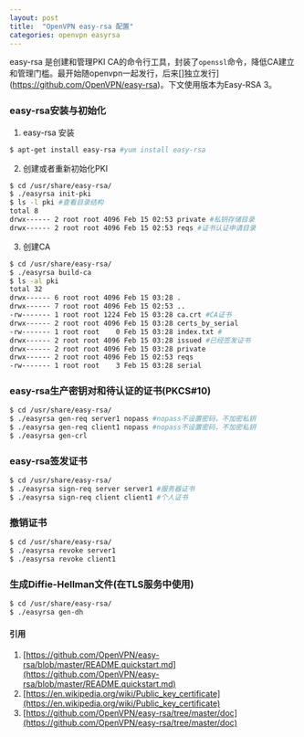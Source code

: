 ```yaml
---
layout: post
title:  "OpenVPN easy-rsa 配置"
categories: openvpn easyrsa
---
```


easy-rsa 是创建和管理PKI CA的命令行工具，封装了`openssl`命令，降低CA建立和管理门槛。最开始随openvpn一起发行，后来[]独立发行](https://github.com/OpenVPN/easy-rsa)。下文使用版本为Easy-RSA 3。

### easy-rsa安装与初始化
1. easy-rsa 安装
``` bash
$ apt-get install easy-rsa #yum install easy-rsa
```

2. 创建或者重新初始化PKI
``` bash
$ cd /usr/share/easy-rsa/
$ ./easyrsa init-pki
$ ls -l pki #查看目录结构
total 8
drwx------ 2 root root 4096 Feb 15 02:53 private #私钥存储目录
drwx------ 2 root root 4096 Feb 15 02:53 reqs #证书认证申请目录
```

3. 创建CA
``` bash
$ cd /usr/share/easy-rsa/
$ ./easyrsa build-ca
$ ls -al pki
total 32
drwx------ 6 root root 4096 Feb 15 03:28 .
drwx------ 7 root root 4096 Feb 15 02:53 ..
-rw------- 1 root root 1224 Feb 15 03:28 ca.crt #CA证书
drwx------ 2 root root 4096 Feb 15 03:28 certs_by_serial
-rw------- 1 root root    0 Feb 15 03:28 index.txt #
drwx------ 2 root root 4096 Feb 15 03:28 issued #已经签发证书
drwx------ 2 root root 4096 Feb 15 03:28 private
drwx------ 2 root root 4096 Feb 15 02:53 reqs
-rw------- 1 root root    3 Feb 15 03:28 serial
```

### easy-rsa生产密钥对和待认证的证书(PKCS#10)
```bash
$ cd /usr/share/easy-rsa/
$ ./easyrsa gen-req server1 nopass #nopass不设置密码，不加密私钥
$ ./easyrsa gen-req client1 nopass #nopass不设置密码，不加密私钥
$ ./easyrsa gen-crl
```

### easy-rsa签发证书
```bash
$ cd /usr/share/easy-rsa/
$ ./easyrsa sign-req server server1 #服务器证书
$ ./easyrsa sign-req client client1 #个人证书
```

### 撤销证书
```bash
$ cd /usr/share/easy-rsa/
$ ./easyrsa revoke server1
$ ./easyrsa revoke client1
```

### 生成Diffie-Hellman文件(在TLS服务中使用)
```bash
$ cd /usr/share/easy-rsa/
$ ./easyrsa gen-dh
```

#### 引用
1. [https://github.com/OpenVPN/easy-rsa/blob/master/README.quickstart.md](https://github.com/OpenVPN/easy-rsa/blob/master/README.quickstart.md)
2. [https://en.wikipedia.org/wiki/Public_key_certificate](https://en.wikipedia.org/wiki/Public_key_certificate)
3. [https://github.com/OpenVPN/easy-rsa/tree/master/doc](https://github.com/OpenVPN/easy-rsa/tree/master/doc)
